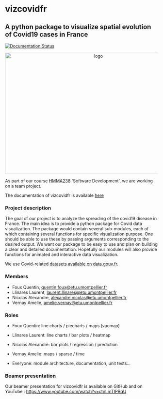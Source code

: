 ﻿
# vizcovidfr
## A python package to visualize spatial evolution of Covid19 cases in France

[![Documentation Status](https://readthedocs.org/projects/vizcovidfr/badge/?version=latest)](https://vizcovidfr.readthedocs.io/en/latest/?badge=latest)

<p align="center">
<img src="./doc/source/_static/vizcovidfr_transfer_map.png" style="vertical-align:middle" width="600" height='400' class='center' alt='logo'>
</p>


As part of our course [HMMA238](https://github.com/bcharlier/HMMA238) 'Software Development', we are working on a team project.

The documentation of vizcovidfr is available [here](https://vizcovidfr.readthedocs.io/en/latest/index.html)


### Project description

The goal of our project is to analyze the spreading of the covid19 disease in France.
The main idea is to provide a python package for Covid data visualization.
The package would contain several sub-modules, each of which containing several functions for specific visualization purpose. One should be able to use these by passing arguments corresponding to the desired output. We want our package to be easy to use and plan on building a clear and detailed documentation.
Hopefully our modules will also provide functions for animated and interactive data visualization.

We use Covid-related [datasets available on data.gouv.fr](https://www.data.gouv.fr/en/datasets/).

### Members

- Foux Quentin, quentin.foux@etu.umontpellier.fr
- Llinares Laurent, laurent.llinares@etu.umontpellier.fr
- Nicolas Alexandre, alexandre.nicolas@etu.umontpellier.fr
- Vernay Amelie, amelie.vernay@etu.umontpellier.fr

### Roles

- Foux Quentin: line charts / piecharts / maps (vacmap)
- Llinares Laurent: line charts / bar plots / heatmap
- Nicolas Alexandre: bar plots / regression / prediction
- Vernay Amelie: maps / sparse / time

- Everyone: module architecture, documentation, unit tests...

### Beamer presentation

Our beamer presentation for vizcovidfr is available on GitHub and on YouTube : https://www.youtube.com/watch?v=ctnLmTIPBqU